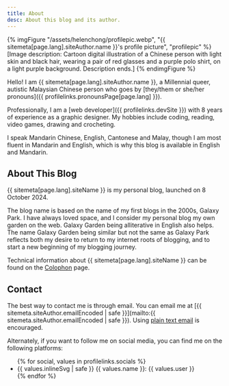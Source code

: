 ```yaml
---
title: About
desc: About this blog and its author.
---
```

{% imgFigure "/assets/helenchong/profilepic.webp", "{{ sitemeta[page.lang].siteAuthor.name }}'s profile picture", "profilepic" %}
[Image description: Cartoon digital illustration of a Chinese person with light skin and black hair, wearing a pair of red glasses and a purple polo shirt, on a light purple background. Description ends.]
{% endimgFigure %}

Hello! I am {{ sitemeta[page.lang].siteAuthor.name }}, a Millennial queer, autistic Malaysian Chinese person who goes by [they/them or she/her pronouns]({{ profilelinks.pronounsPage[page.lang] }}).

Professionally, I am a [web developer]({{ profilelinks.devSite }}) with 8 years of experience as a graphic designer. My hobbies include coding, reading, video games, drawing and crocheting.

I speak Mandarin Chinese, English, Cantonese and Malay, though I am most fluent in Mandarin and English, which is why this blog is available in English and Mandarin.

## About This Blog

{{ sitemeta[page.lang].siteName }} is my personal blog, launched on 8 October 2024.

The blog name is based on the name of my first blogs in the 2000s, Galaxy Park. I have always loved space, and I consider my personal blog my own garden on the web. Galaxy Garden being alliterative in English also helps. The name Galaxy Garden being similar but not the same as Galaxy Park reflects both my desire to return to my internet roots of blogging, and to start a new beginning of my blogging journey.

Technical information about {{ sitemeta[page.lang].siteName }} can be found on the [Colophon](colophon.md) page.

## Contact

The best way to contact me is through email. You can email me at [{{ sitemeta.siteAuthor.emailEncoded | safe }}](mailto:{{ sitemeta.siteAuthor.emailEncoded | safe }}). Using [plain text email](https://useplaintext.email/) is encouraged.

Alternately, if you want to follow me on social media, you can find me on the following platforms:
<ul>
    {% for social, values in profilelinks.socials %}
    <li>
        {{ values.inlineSvg | safe }} {{ values.name }}:
        <a{% if values.isExternalLink %} class="external-link"{% endif %} href="{{ values.url }}">{{ values.user }}</a>
    </li>
    {% endfor %}
</ul>